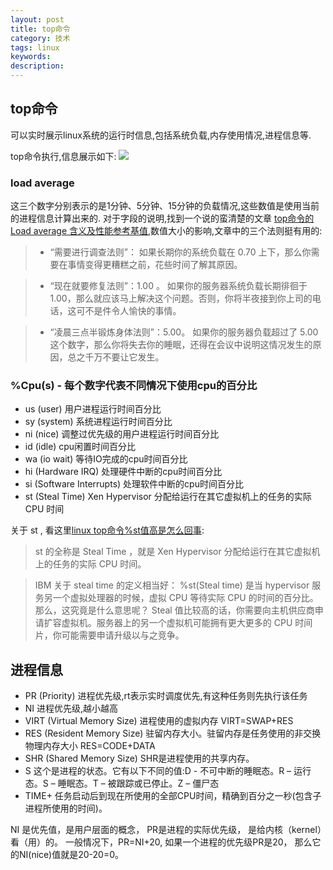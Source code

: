 ```yaml
---
layout: post
title: top命令
category: 技术
tags: linux
keywords:
description:
---
```


## top命令
 可以实时展示linux系统的运行时信息,包括系统负载,内存使用情况,进程信息等.

top命令执行,信息展示如下:
![](/public/img/技术/topCommond.png)

### load average
这三个数字分别表示的是1分钟、5分钟、15分钟的负载情况,这些数值是使用当前的进程信息计算出来的.
对于字段的说明,找到一个说的蛮清楚的文章 [top命令的Load average 含义及性能参考基值](http://blog.chinaunix.net/uid-687654-id-2075858.html),数值大小的影响,文章中的三个法则挺有用的:
>* “需要进行调查法则”： 如果长期你的系统负载在 0.70 上下，那么你需要在事情变得更糟糕之前，花些时间了解其原因。

>* “现在就要修复法则”：1.00 。 如果你的服务器系统负载长期徘徊于 1.00，那么就应该马上解决这个问题。否则，你将半夜接到你上司的电话，这可不是件令人愉快的事情。

>* “凌晨三点半锻炼身体法则”：5.00。 如果你的服务器负载超过了 5.00 这个数字，那么你将失去你的睡眠，还得在会议中说明这情况发生的原因，总之千万不要让它发生。

### %Cpu(s) - 每个数字代表不同情况下使用cpu的百分比
* us (user) 用户进程运行时间百分比
* sy (system) 系统进程运行时间百分比
* ni (nice) 调整过优先级的用户进程运行时间百分比
* id (idle) cpu闲置时间百分比
* wa (io wait) 等待IO完成的cpu时间百分比
* hi (Hardware IRQ) 处理硬件中断的cpu时间百分比
* si (Software Interrupts) 处理软件中断的cpu时间百分比
* st (Steal Time)  Xen Hypervisor 分配给运行在其它虚拟机上的任务的实际 CPU 时间

关于 st , 看这里[linux top命令%st值高是怎么回事](http://www.wufangbo.com/linux-top-st/):
> st 的全称是 Steal Time ，就是 Xen Hypervisor 分配给运行在其它虚拟机上的任务的实际 CPU 时间。

>IBM 关于 steal time 的定义相当好：
%st(Steal time) 是当 hypervisor 服务另一个虚拟处理器的时候，虚拟 CPU 等待实际 CPU 的时间的百分比。
那么，这究竟是什么意思呢？
Steal 值比较高的话，你需要向主机供应商申请扩容虚拟机。服务器上的另一个虚拟机可能拥有更大更多的 CPU 时间片，你可能需要申请升级以与之竞争。

## 进程信息
* PR (Priority) 进程优先级,rt表示实时调度优先,有这种任务则先执行该任务
* NI 进程优先级,越小越高
* VIRT (Virtual Memory Size) 进程使用的虚拟内存 VIRT=SWAP+RES
* RES (Resident Memory Size) 驻留内存大小。驻留内存是任务使用的非交换物理内存大小 RES=CODE+DATA
* SHR (Shared Memory Size) SHR是进程使用的共享内存。
* S 这个是进程的状态。它有以下不同的值:D - 不可中断的睡眠态。R – 运行态。S – 睡眠态。T – 被跟踪或已停止。Z – 僵尸态
* TIME+ 任务启动后到现在所使用的全部CPU时间，精确到百分之一秒(包含子进程所使用的时间)。


NI 是优先值，是用户层面的概念， PR是进程的实际优先级， 是给内核（kernel）看（用）的。
一般情况下，PR=NI+20, 如果一个进程的优先级PR是20， 那么它的NI(nice)值就是20-20=0。
